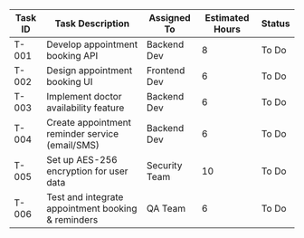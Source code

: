 | Task ID  | Task Description | Assigned To  | Estimated Hours | Status |
|----------|-----------------|--------------|-----------------|--------|
| T-001    | Develop appointment booking API | Backend Dev | 8 | To Do |
| T-002    | Design appointment booking UI | Frontend Dev | 6 | To Do |
| T-003    | Implement doctor availability feature | Backend Dev | 6 | To Do |
| T-004    | Create appointment reminder service (email/SMS) | Backend Dev | 6 | To Do |
| T-005    | Set up AES-256 encryption for user data | Security Team | 10 | To Do |
| T-006    | Test and integrate appointment booking & reminders | QA Team | 6 | To Do |
